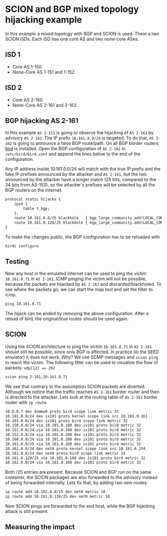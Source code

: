 # SCION and BGP mixed topology hijacking example

In this example a mixed topology with BGP and SCION is used. There a two SCION ISDs. Each ISD has one core AS and two none-core ASes.

## ISD 1

- Core AS 1-150
- None-Core AS 1-151 and 1-152

## ISD 2

- Core AS 2-160
- None-Core AS 2-161 and 2-162

## BGP hijacking AS 2-161

In this example `AS 1-151` is going to observe the hijacking of `AS 2-161` by advisory `AS 2-162`. The IP prefix `10.161.0.0/24` is targeted. To do that, `AS 2-162` is going to announce a false BGP route/path. On all BGP border routers [bird](<https://bird.network.cz/>) is installed. Open the BGP configuration of `AS 2-162` in `/etc/bird/bird.conf` and append the lines below to the end of the configuration.

Any IP address inside 10.161.0.0/24 will match with the true IP prefix and the fake IP prefixes announced by the attacker and `AS 2-161`, but the two announced by the attacker have a longer match (25 bits, compared to the 24 bits from AS-153), so the attacker's prefixes will be selected by all the BGP routers on the Internet.

```xml
protocol static hijacks {
    ipv4 {
        table t_bgp;
    };
    route 10.161.0.0/25 blackhole   { bgp_large_community.add(LOCAL_COMM); };
    route 10.161.0.128/25 blackhole { bgp_large_community.add(LOCAL_COMM); };
}
```

To make the changes public, the BGP configuration has to be reloaded with

```bash
birdc configure
```

## Testing

Now any host in the emulated Internet can be used to ping the victim `10.161.0.71` in `AS 2-161`. ICMP pinging the victim will not be possible, because the packets are hijacked by `AS 2-162` and discarded/blackholed. To see where the packets go, we can start the map tool and set the filter to icmp.

```bash
ping 10.161.0.71 
```

The hijack can be ended by removing the above configuration. After a reload of bird, the original/true routes should be used again.

## SCION

Using the SCION architecture to ping the victim `10.161.0.71` in `AS 2-161` should still be possible, since only BGP is affected. In practice (in the SEED emulator) it does not work. Why?
We use SCMP messages and `scion ping` to reach the victim. The following filter can be used to visualize the flow of packets: `udp[12] == 202`

```bash
scion ping 2-161,10.161.0.71
```

We see that contrary to the assumption SCION packets are diverted. Although we notice that the traffic reaches `AS 2-161` border router and then is directed to the attacker. Lets look at the routing table of `AS 2-161` border router with `ip route`.

```bash
10.0.0.7 dev dummy0 proto bird scope link metric 32 
10.101.0.0/24 dev ix101 proto kernel scope link src 10.101.0.161 
10.101.0.0/24 dev ix101 proto bird scope link metric 32 
10.150.0.0/24 via 10.101.0.160 dev ix101 proto bird metric 32 
10.151.0.0/24 via 10.101.0.160 dev ix101 proto bird metric 32 
10.152.0.0/24 via 10.101.0.160 dev ix101 proto bird metric 32 
10.160.0.0/24 via 10.101.0.160 dev ix101 proto bird metric 32 
10.161.0.0/25 via 10.101.0.160 dev ix101 proto bird metric 32 
10.161.0.0/24 dev net0 proto kernel scope link src 10.161.0.254 
10.161.0.0/24 dev net0 proto bird scope link metric 32 
10.161.0.128/25 via 10.101.0.160 dev ix101 proto bird metric 32 
10.162.0.0/24 via 10.101.0.160 dev ix101 proto bird metric 32 
```

Both /25 entries are present. Because SCION and BGP run on the same container, the SCION packages are also forwarded to the advisory instead of being forwarded internally. Lets fix that, by adding two new routes:

```bash
ip route add 10.161.0.0/25 dev net0 metric 10
ip route add 10.161.0.128/25 dev net0 metric 10 
```

Now SCION pings are forwarded to the end host, while the BGP hijacking attack is still present.

## Measuring the impact
